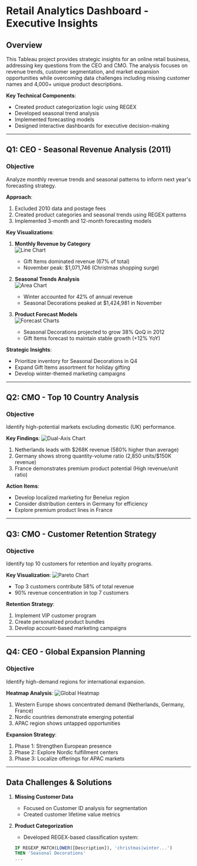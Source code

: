 # Retail Analytics Dashboard - Executive Insights

## Overview
This Tableau project provides strategic insights for an online retail business, addressing key questions from the CEO and CMO. The analysis focuses on revenue trends, customer segmentation, and market expansion opportunities while overcoming data challenges including missing customer names and 4,000+ unique product descriptions.

**Key Technical Components**:
- Created product categorization logic using REGEX
- Developed seasonal trend analysis
- Implemented forecasting models
- Designed interactive dashboards for executive decision-making

---

## Q1: CEO - Seasonal Revenue Analysis (2011)

### Objective
Analyze monthly revenue trends and seasonal patterns to inform next year's forecasting strategy.

**Approach**:
1. Excluded 2010 data and postage fees
2. Created product categories and seasonal trends using REGEX patterns
3. Implemented 3-month and 12-month forecasting models

**Key Visualizations**:
1. **Monthly Revenue by Category**  
   ![Line Chart](link-to-screenshot)  
   - Gift Items dominated revenue (67% of total)
   - November peak: $1,071,746 (Christmas shopping surge)
   
2. **Seasonal Trends Analysis**  
   ![Area Chart](link-to-screenshot)  
   - Winter accounted for 42% of annual revenue
   - Seasonal Decorations peaked at $1,424,981 in November

3. **Product Forecast Models**  
   ![Forecast Charts](link-to-screenshot)  
   - Seasonal Decorations projected to grow 38% QoQ in 2012
   - Gift Items forecast to maintain stable growth (+12% YoY)

**Strategic Insights**:
- Prioritize inventory for Seasonal Decorations in Q4
- Expand Gift Items assortment for holiday gifting
- Develop winter-themed marketing campaigns

---

## Q2: CMO - Top 10 Country Analysis

### Objective
Identify high-potential markets excluding domestic (UK) performance.

**Key Findings**:
![Dual-Axis Chart](link-to-screenshot)  
1. Netherlands leads with $268K revenue (580% higher than average)
2. Germany shows strong quantity-volume ratio (2,850 units/$150K revenue)
3. France demonstrates premium product potential (High revenue/unit ratio)

**Action Items**:
- Develop localized marketing for Benelux region
- Consider distribution centers in Germany for efficiency
- Explore premium product lines in France

---

## Q3: CMO - Customer Retention Strategy

### Objective
Identify top 10 customers for retention and loyalty programs.

**Key Visualization**:
![Pareto Chart](link-to-screenshot)  
- Top 3 customers contribute 58% of total revenue
- 90% revenue concentration in top 7 customers

**Retention Strategy**:
1. Implement VIP customer program
2. Create personalized product bundles
3. Develop account-based marketing campaigns

---

## Q4: CEO - Global Expansion Planning

### Objective
Identify high-demand regions for international expansion.

**Heatmap Analysis**:
![Global Heatmap](link-to-screenshot)  
1. Western Europe shows concentrated demand (Netherlands, Germany, France)
2. Nordic countries demonstrate emerging potential
3. APAC region shows untapped opportunities

**Expansion Strategy**:
1. Phase 1: Strengthen European presence
2. Phase 2: Explore Nordic fulfillment centers
3. Phase 3: Localize offerings for APAC markets

---

## Data Challenges & Solutions

1. **Missing Customer Data**  
   - Focused on Customer ID analysis for segmentation
   - Created customer lifetime value metrics

2. **Product Categorization**  
   - Developed REGEX-based classification system:
   ```sql
   IF REGEXP_MATCH(LOWER([Description]), 'christmas|winter...') 
   THEN 'Seasonal Decorations'
   ...